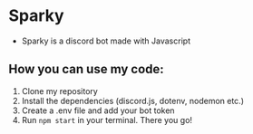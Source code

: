 # Sparky
- Sparky is a discord bot made with Javascript 

## How you can use my code: 
1. Clone my repository
2. Install the dependencies (discord.js, dotenv, nodemon etc.)
3. Create a .env file and add your bot token
4. Run `npm start` in your terminal. There you go!

